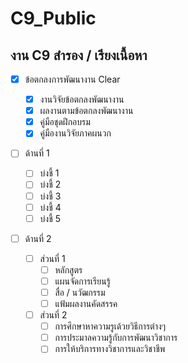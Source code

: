 # C9_Public
## งาน C9 สำรอง / เรียงเนื้อหา 

  - [x]  ข้อตกลงการพัฒนางาน Clear
       - [x]  งานวิจัยข้อตกลงพัฒนางาน
       - [x]  ผลงานตามข้อตกลงพัฒนางาน
       - [x]  คู่มือชุดฝึกอบรม
       - [x]  คู่มืองานวิจัยภาคผนวก
       
  - [ ] ด้านที่ 1 
       - [ ]  บ่งชี้ 1 
       - [ ]  บ่งชี้ 2 
       - [ ]  บ่งชี้ 3 
       - [ ]  บ่งชี้ 4 
       - [ ]  บ่งชี้ 5 
        
  - [ ]  ด้านที่ 2
     
       - [ ]  ส่วนที่ 1
            - [ ]  หลักสูตร
            - [ ]  แผนจัดการเรียนรู้
            - [ ]  สื่อ / นวัฒกรรม
            - [ ]  แฟ้มผลงานคัดสรรค
        
       - [ ]  ส่วนที่ 2
            - [ ]  การศึกษาหาความรูเด้วยวิธีการต่างๆ
            - [ ]  การประมาลความรู้กับการพัฒนาวิชาการ
            - [ ]  การให้บริการทางวิชาการและวิชาชีพ

<!-- This content will not appear in the rendered Markdown -->

